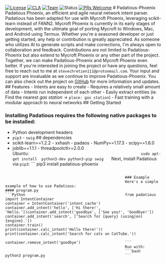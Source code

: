[![License](https://img.shields.io/badge/License-Apache%202.0-blue.svg)](LICENSE.md) [![CLA](https://img.shields.io/badge/CLA%3F-Required-blue.svg)](https://mycroft.ai/cla) [![Team](https://img.shields.io/badge/Team-Mycroft_Core-violetblue.svg)](https://github.com/MycroftAI/contributors/blob/master/team/Mycroft%20Core.md) ![Status](https://img.shields.io/badge/-Production_ready-green.svg)                                                                                               [![PRs Welcome](https://img.shields.io/badge/PRs-welcome-brightgreen.svg)](http://makeapullrequest.com)                                                                                                                 # Padatious-Phoenix                                                                                         Padatious Phoenix, an efficient and agile neural network intent parser. Padatious has been adapted for use with Mycroft Phoenix, leveraging scikit-learn instead of FANN2. Mycroft Phoenix is currently in its early stages of development, with the ultimate goal of porting Mycroft to Windows, Mac, and Android using Termux.                                                          Whether you're a seasoned developer or just getting started, any help or contribution is greatly appreciated. As someone who utilizes AI to generate scripts and make corrections, I'm always open to collaboration and feedback. Contributions are not limited to Padatious-Phoenix but also extend to Mycroft Phoenix or any other part of the project. Together, we can make Padatious-Phoenix and Mycroft Phoenix even better.                                                                    If you're interested in joining the project or have any questions, feel free to reach out to me at `stevechretien111@protonmail.com`. Your input and support are invaluable as we continue to improve Padatious-Phoenix. You can also check out the project on [GitHub](https://github.com/MycroftPhoenix/) for more information and updates.
                                                      ## Features
                                                       - Intents are easy to create                          - Requires a relatively small amount of data          - Intents run independent of each other               - Easily extract entities (ie. Find the nearest *gas station* -> `place: gas station`)                      - Fast training with a modular approach to neural networks                                                                                                       ## Getting Started                                    
### Installing                                                                                              Padatious requires the following native packages to be installed:                                           
 - Python development headers
 - `pip3`                                              - `swig`                                                                                                                                                          ## dependencies                                      
 - scikit-learn==1.2.2                                 - xxhash                                              - padaos                                              - NumPy==1.17.3                                       - scipy==1.6.0
 - joblib==1.1.1                                       - threadpoolctl>=2.0.0                                                                                     
Ubuntu:
                                                      ```                                                   sudo apt-get install  python3-dev python3-pip swig    ```
                                                      Next, install Padatious via `pip3`:                                                                         ```                                                   pip3 install padatious-phoenix
```                                                   
                                                      
                                                      ### Example
                                                      Here's a simple example of how to use Padatious:                                                            #### program.py
```Python                                             from padatious import IntentContainer                 
container = IntentContainer('intent_cache')           container.add_intent('hello', ['Hi there!', 'Hello.'])container.add_intent('goodbye', ['See you!', 'Goodbye!'])
container.add_intent('search', ['Search for {query} (using|on) {engine}.'])
container.train()                                                                                           print(container.calc_intent('Hello there!'))          print(container.calc_intent('Search for cats on CatTube.'))
                                                      container.remove_intent('goodbye')                    ```
                                                      Run with:
                                                      ```bash                                               python3 program.py                                    ```
